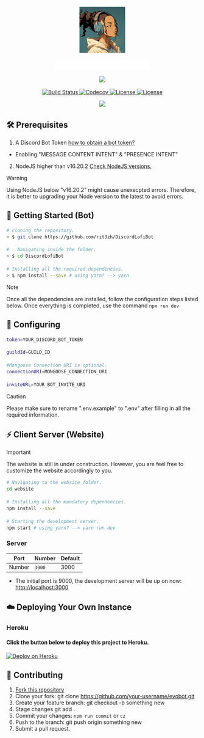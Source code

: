 <p align="center">
    <p align="center">
    <img src="./assets/boticon.jpg" width=120>
    <p align=center>
    <img src="./assets/lofibot-2.png" width=250/>

</p>

</p>
<p align="center">
<a href="https://github.com/TrishCX/Google-Image-Sr" target="_blank">
    <img src="http://forthebadge.com/images/badges/built-with-love.svg"/>
  </a>
</p>

  <p align="center">
<p align="center">
  <a href="https://github.com/TrishCX/Google-Image-Sr" target="_blank">
    <img src="https://img.shields.io/badge/Maintained%3F-yes-green.svg" alt="Build Status">
  </a>
  <a href="https://github.com/TrishCX/Google-Image-Sr" target="_blank">
    <img src="https://img.shields.io/badge/License-Boost_1.0-lightblue.svg" alt="Codecov" />
  </a>
  <a href="https://github.com/TrishCX/Google-Image-Sr" target="_blank">
    <img src="https://img.shields.io/badge/License-ISC-blue.svg" alt="License">
  </a>
  <a href="https://github.com/TrishCX/Google-Image-Sr" target="_blank">
    <img src="https://badgen.net/github/release/Naereen/Strapdown.js" alt="License">
  </a>

</p>

<p align="center">
  <a href="https://www.npmjs.com/package/google-image-sr" target="_blank">
    <img src="https://www.buymeacoffee.com/assets/img/custom_images/yellow_img.png" />
  </a>
  
</p>

## 🛠 Prerequisites

1. A Discord Bot Token [how to obtain a bot token?](https://www.writebots.com/discord-bot-token/)

- Enabling "MESSAGE CONTENT INTENT" & "PRESENCE INTENT"

2. NodeJS higher than v16.20.2 [Check NodeJS versions.](https://nodejs.org/en/about/previous-releases)

> [!WARNING]  
> Using NodeJS below "v16.20.2" might cause unexecpted errors. Therefore, it is better to upgrading your Node version to the latest to avoid errors.

## 🚀 Getting Started (Bot)

```bash
# cloning the repository.
> $ git clone https://github.com/rit3zh/DiscordLofiBot

#   Navigating inside the folder.
> $ cd DiscordLofiBot

# Installing all the required dependencies.
> $ npm install --save # using yarn? --> yarn
```

> [!NOTE]  
> Once all the dependencies are installed, follow the configuration steps listed below. Once everything is completed, use the command `npm run dev`

## 🔧 Configuring

```bash
token=YOUR_DISCORD_BOT_TOKEN

guildId=GUILD_ID

#Mongoose Connection URI is optional.
connectionURI=MONGOOSE_CONNECTION_URI

inviteURL=YOUR_BOT_INVITE_URI
```

> [!CAUTION]
> Please make sure to rename ".env.example" to ".env" after filling in all the required information.

## ⚡ Client Server (Website)

> [!IMPORTANT]  
> The website is still in under construction. However, you are feel free to customize the website accordingly to you.

```bash
# Navigating to the website folder.
cd website

# Installing all the mandatory dependencies.
npm install --save

# Starting the development server.
npm start # using yarn? --> yarn run dev
```

### Server

| Port   | Number            | Default |
| ------ | ----------------- | ------- |
| Number | <code>3000</code> | 3000    |

<p>

- The initial port is 9000, the development server will be up on now: [http://localhost:3000](http://localhost:3000)

## ☁️ Deploying Your Own Instance

### Heroku

#### Click the button below to deploy this project to Heroku.

[![Deploy on Heroku](https://www.herokucdn.com/deploy/button.svg)](https://heroku.com/deploy?template=https://github.com/TrishCX/AnimeCrix/tree/main)

## 🤝 Contributing

1.  [Fork this repository]()
2.  Clone your fork: git clone https://github.com/your-username/evobot.git
3.  Create your feature branch: git checkout -b something new
4.  Stage changes git add .
5.  Commit your changes: `npm run commit` or `cz`
6.  Push to the branch: git push origin something new
7.  Submit a pull request.

